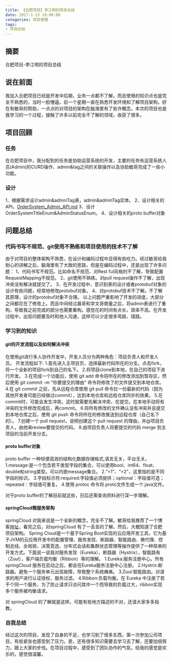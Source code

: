 ```yaml
---
title: 【合肥项目】李江明的项目总结
date: 2017-1-13 18:00:00
categories: 项目管理
tags:
- 项目总结
---
```


## 摘要

 合肥项目-李江明的项目总结
 <!-- more -->

## 说在前面

我加入合肥项目已经是开发中后期，业务一点都不了解，而且使用的知识点也是完全不熟悉的，当时一脸懵逼。前一个星期一直在熟悉开发环境和了解项目架构，好在有敏哥的帮助，一点点的对项目的架构在脑海里有了些许概念。本次的项目也是我学习的一个过程，接触了许多以前完全不了解的领域，收获了很多。

## 项目回顾

### 任务

在合肥项目中，我分配到的任务是协助运营系统的开发，主要的任务有运营系统人员(Admin)的CURD操作、admin&tag之间的关联操作以及协助敏哥完成了一些小功能。

### 设计
1、根据需求设计admin&adminTag表，admin&adminTag实体。
2、设计相关的API。[OrderSystem_Admin_API.md](https://github.com/Youhujia/wiki-content/blob/master/source/_posts/OrderSystem_Admin_API.md)
3、设计OrderSystemTitleEnum&AdminStatusEnum。
4、设计相关的proto buffer对象

## 问题总结

### 代码书写不规范、git使用不熟练和项目使用的技术不了解 

由于对项目的整体架构不熟悉，在设计和编码过程中显得有些吃力。经过敏哥给我耐心的讲解之后，脑海里有了大致的思路，但是在编码过程中，还是出现了许多问题：
	1、代码书写不规范。比如命名不规范、对Rest ful风格的不了解，导致配置RequestMapping不规范。
	2、git使用不熟练。对pull request操作不了解，出现冲突没有解决就提交了。
	3、在开发过程中，意识到表的设计或者protobuf对象的设计有些问题，经常地修改protobuf对象。
	4、对protobuf技术不了解。不了解其原理，设计的protobuf对象不合理。
以上问题严重影响了开发的进度，大部分之间都花在了修改上。而且中间经过晨哥和学文哥商量之后，将admin表进行了重构，导致我之前完成的部分也需要重构。感觉花的时间有点长，效率不高。在开发过程中，出现问题要及时和他人沟通，这样可以少走很多弯路、错路。

### 学习到的知识
#### git的开发流程以及如何解决冲突

在使用git进行多人协作开发中，开发人员分为两种角色：项目负责人和开发人员。
开发流程如下:
1.首先进入主项目页，选择最新代码所在的分支。点击fork，将一个全新的项目fork到自己的名下。
2.将项目clone到本地，在自己的项目下进行开发。
3.在完成一个功能后，使用 git add 命令将所在的修改添加到暂存区，然后使用 git commit -m "你要提交的理由" 命令将修改了的文件提交到本地仓库。
4.在 git commit 之前，先从远程仓库使用 git pull 命令拉一份最新的代码（因为其他开发者可能已经做过commit），达到本地仓库和远程仓库同步的效果。
5.在commit时，可能会发生冲突。这时就需要先解决冲突，在提交。在本地手动将有冲突的文件修改完成后，再commit。
6.将所有修改的文件确认没有冲突并且提交到本地仓库之后，使用 git push 命令将所在的修改推送到远程仓库（自己名下的）。
7.创建一个 pull request，说明创建这个 pull request 的理由，并@项目负责人，由他来review要提交的代码。
8.由项目负责人将要提交的代码 merge 到主项目的当前开发分支。

#### proto buffer对象

proto buffer 一种轻便高效的结构化数据存储格式,语言无关，平台无关。
1.message:是一个包含若干类型字段的集合，可以使用bool、int64、float、double和string类型。可以内嵌message集合。
2.“=1”、“=2”，这里指的是不同字段的标识。
3.字段标示符:required:字段值必须提供；optional：字段值可选；repeated：字段值可重复。
4.使用 protoc 命令将.proto文件生成一个.java文件。

对于proto buffer的了解目前就这些，日后还需查询资料进行深一步理解。

#### springCloud微服务架构

springCloud 对我来说是一个全新的概念，完全不了解。敏哥给我推荐了一个博客[地址](http://blog.didispace.com/springcloud1/)，看完之后，对springCloud 有了一丢丢的了解。然后，大概知道了合肥项目架构。
Spring Cloud是一个基于Spring Boot实现的云应用开发工具，它为基于JVM的云应用开发中的配置管理、服务发现、断路器、智能路由、微代理、控制总线、全局锁、决策竞选、分布式会话和集群状态管理等操作提供了一种简单的开发方式。下面说一说我对服务发现（Eureka），断路器（Hystrix），智能路有（Zuul），客户端负载均衡（Ribbon）等的理解。
1.Eureka:服务注册中心。所有 springCloud 服务在启动之后，都会在Eureka服务注册中心注册。
2.Hystrix:断路器。避免一个服务单元出现故障，导致整个系统瘫痪。
3.Zuul:智能路由。对请求的用户进行认证授权，服务过滤。
4.Ribbon:负载均衡。在 Eureka 中注册了若干个同一个服务，为了防止请求只访问其中一个而导致的负载过大，ribbon实现多个服务被均衡请求。

对 springCloud 的了解就是这样。可能有些地方描述的不对，还请大家多多指教。

### 自我总结

经过这次的项目，发现了自身的不足，也学习到了很多东西，第一次参加公司项目，有些紧张也感受到了压力。恩，还有很多知识需要去学习去了解，还要加倍努力，跟上大家的步伐。在项目过程中，感受到了团队协作的气氛，给我的感觉是欢乐的，感觉很温馨。





